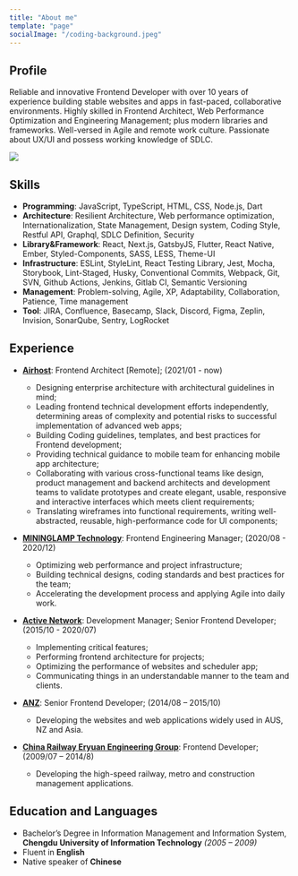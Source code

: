 ```yaml
---
title: "About me"
template: "page"
socialImage: "/coding-background.jpeg"
---
```

## Profile

Reliable and innovative Frontend Developer with over 10 years of experience building stable websites and apps in fast-paced, collaborative environments.
Highly skilled in Frontend Architect, Web Performance Optimization and Engineering Management; plus modern libraries and frameworks. 
Well-versed in Agile and remote work culture.
Passionate about UX/UI and possess working knowledge of SDLC.

![](/coding-background.jpeg)
## Skills

- **Programming**: JavaScript, TypeScript, HTML, CSS, Node.js, Dart
- **Architecture**: Resilient Architecture, Web performance optimization, Internationalization, State Management, Design system, Coding Style, Restful API, Graphql, SDLC Definition, Security
- **Library&Framework**: React, Next.js, GatsbyJS, Flutter, React Native, Ember, Styled-Components, SASS, LESS, Theme-UI
- **Infrastructure**: ESLint, StyleLint, React Testing Library, Jest, Mocha, Storybook, Lint-Staged, Husky, Conventional Commits, Webpack, Git, SVN, Github Actions, Jenkins, Gitlab CI, Semantic Versioning
- **Management**: Problem-solving, Agile, XP, Adaptability, Collaboration, Patience, Time management
- **Tool**: JIRA, Confluence, Basecamp, Slack, Discord, Figma, Zeplin, Invision, SonarQube, Sentry, LogRocket

## Experience

- **[Airhost](https://airhost.co/)**: Frontend Architect [Remote]; (2021/01 - now)

    - Designing enterprise architecture with architectural guidelines in mind;
    - Leading frontend technical development efforts independently, determining areas of complexity and potential risks to successful implementation of advanced web apps;
    - Building Coding guidelines, templates, and best practices for Frontend development;
    - Providing technical guidance to mobile team for enhancing mobile app architecture;
    - Collaborating with various cross-functional teams like design, product management and backend architects and development teams to validate prototypes and create elegant, usable, responsive and interactive interfaces which meets client requirements;
    - Translating wireframes into functional requirements, writing well-abstracted, reusable, high-performance code for UI components;
    
- **[MININGLAMP Technology](https://www.mininglamp.com/en/)**: Frontend Engineering Manager; (2020/08 - 2020/12)
    
    - Optimizing web performance and project infrastructure;
    - Building technical designs, coding standards and best practices for the team;
    - Accelerating the development process and applying Agile into daily work.

- **[Active Network](https://www.activenetwork.com/)**: Development Manager; Senior Frontend Developer; (2015/10 - 2020/07)

    - Implementing critical features;
    - Performing frontend architecture for projects;
    - Optimizing the performance of websites and scheduler app;
    - Communicating things in an understandable manner to the team and clients.

- **[ANZ](https://www.anz.com.au/)**: Senior Frontend Developer; (2014/08 – 2015/10)

    - Developing the websites and web applications widely used in AUS, NZ and Asia.
- **[China Railway Eryuan Engineering Group](https://www.creegc.com/en)**: Frontend Developer; (2009/07 – 2014/8)

    - Developing the high-speed railway, metro and construction management applications.

## Education and Languages
- Bachelor’s Degree in Information Management and Information System, **Chengdu University of Information Technology** *(2005 – 2009)*
- Fluent in **English**
- Native speaker of **Chinese**


<!-- - **[Active Network](https://www.activenetwork.com/)** (now part of [Global Payments](https://www.globalpayments.com/)): Development Manager; Senior Frontend Developer; (2015/10 - 2020/07)
Develop performance monitor system making use of node.js, MongoDB, Redis and koa -->
